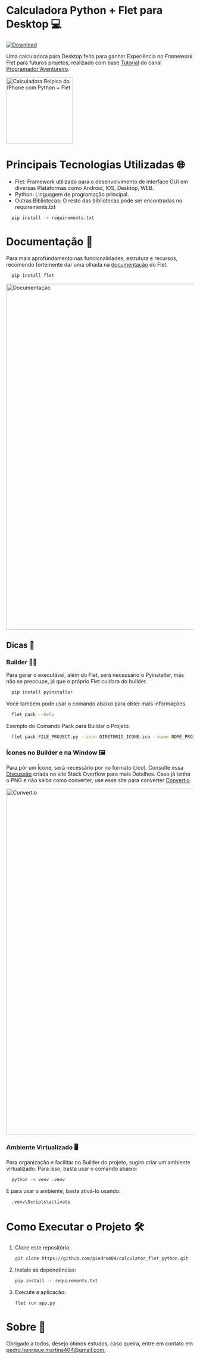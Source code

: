 # Calculadora Python + Flet para Desktop 💻
[![Download](https://img.shields.io/badge/Download-Latest%20Version-blue)](https://github.com/piedro404/calculator_flet_python/blob/main/dist/Calculadora.exe)

Uma calculadora para Desktop feito para ganhar Experiência no Framework Flet para futuros projetos, realizado com base [Tutorial](https://youtu.be/rcMuTUpqUsU?si=ybf6-XA4JzLcJ5Tt) do canal [Programador Aventureiro](https://www.youtube.com/@ProgramadorAventureiro). 

<img width="179" alt="Calculadora Relpica do IPhone com Python + Flet" src="https://github.com/piedro404/calculator_flet_python/assets/88720549/3c84f98a-80af-47ec-a2fd-8bafe9933396">

# Principais Tecnologias Utilizadas 🌐
- Flet: Framework utilizado para o desenvolvimento de interface GUI em diversas Plataformas como Android, IOS, Desktop, WEB.
- Python: Linguagem de programação principal.
- Outras Bibliotecas: O resto das bibliotecas pode ser encontradas no requirements.txt

```Bash
  pip install -r requirements.txt
```

# Documentação 📖
Para mais aprofundamento nas funcionalidades, estrutura e recursos, recomendo fortemente dar uma olhada na [documentação](https://flet.dev/docs/) do Flet.

```Bash
  pip install flet
```

<img width="930" alt="Documentação" src="https://github.com/piedro404/calculator_flet_python/assets/88720549/3e3e5d6c-5177-4770-9562-e149c20fc00c">

## Dicas 🧩
### Builder 🧑‍💻
Para gerar o executável, além do Flet, será necessário o Pyinstaller, mas não se preocupe, já que o próprio Flet cuidara do builder. 
```Bash
  pip install pyinstaller
```
Você também pode usar o comando abaixo para obter mais informações.
```Bash
  flet pack --help
```

Exemplo do Comando Pack para Buildar o Projeto:
```Bash
  flet pack FILE_PROJECT.py --icon DIRETORIO_ICONE.ico --name NOME_PROJETO --company-name COMPANY --file-version VERSION [x.x.x.x] --file-description DESCRIPTION --product-name PRODUCT_NAME
```

### Ícones no Builder e na Window 🖼️
Para pôr um Ícone, será necessário por no formato (.ico). 
Consulte essa [Discussão](https://stackoverflow.com/questions/73540154/how-to-change-the-default-loading-icon-in-a-python-flet-app) criada no site Stack Overflow para mais Detalhes.
Caso já tenha o PNG e não saiba como converter, use esse site para converter [Convertio](https://convertio.co/pt/png-ico/).

<img width="930" alt="Convertio" src="https://github.com/piedro404/calculator_flet_python/assets/88720549/e1faefc0-459b-471e-b353-bf8f9a470c22">

### Ambiente Virtualizado 🖥️
Para organização e facilitar no Builder do projeto, sugiro criar um ambiente virtualizado. Para isso, basta usar o comando abaixo:
```Bash
  python -m venv .venv
```

E para usar o ambiente, basta ativá-lo usando:
```Bash
  .venv\Scripts\activate
```

# Como Executar o Projeto 🛠️
1. Clone este repositório:
   
   ```bash
   git clone https://github.com/piedro404/calculator_flet_python.git
   ```
   
2. Instale as dependências: 

   ```bash
   pip install -r requirements.txt
   ```
   
3. Execute a aplicação: 

   ```bash
   flet run app.py
   ```

# Sobre 📒
Obrigado a todos, desejo ótimos estudos, caso queira, entre em contato em pedro.henrique.martins404@gmail.com;
